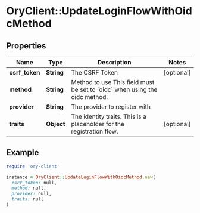 # OryClient::UpdateLoginFlowWithOidcMethod

## Properties

| Name | Type | Description | Notes |
| ---- | ---- | ----------- | ----- |
| **csrf_token** | **String** | The CSRF Token | [optional] |
| **method** | **String** | Method to use  This field must be set to &#x60;oidc&#x60; when using the oidc method. |  |
| **provider** | **String** | The provider to register with |  |
| **traits** | **Object** | The identity traits. This is a placeholder for the registration flow. | [optional] |

## Example

```ruby
require 'ory-client'

instance = OryClient::UpdateLoginFlowWithOidcMethod.new(
  csrf_token: null,
  method: null,
  provider: null,
  traits: null
)
```

